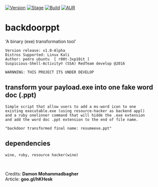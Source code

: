 [![Version](https://img.shields.io/badge/backdoorppt-1.0-brightgreen.svg?maxAge=259200)]()
[![Stage](https://img.shields.io/badge/Release-developing-red.svg)]()
[![Build](https://img.shields.io/badge/Supported_OS-kali-orange.svg)]()
[![AUR](https://img.shields.io/aur/license/yaourt.svg)]()

# backdoorppt
'A binary (exe) transformation tool'

    Version release: v1.0-Alpha
    Distros Supported: Linux Kali
    Author: pedro ubuntu  [ r00t-3xp10it ]
    Suspicious-Shell-Activity© (SSA) RedTeam develop @2016

    WARNNING: THIS PROJECT ITS UNDER DEVELOP

## transform your payload.exe into one fake word doc (.ppt)

    Simple script that allow users to add a ms-word icon to one
    existing executable.exe (using resource-hacker as backend appl)
    and a ruby onelinner command that will hidde the .exe extension
    and add the word doc .ppt extension to the end of file name.

    "backdoor transformed final name: resumeexe.ppt"

## dependencies

    wine, ruby, resource hacker(wine)

<br />

Credits: **Damon Mohammadbagher**
<br />
Article: **goo.gl/hKHesk**
